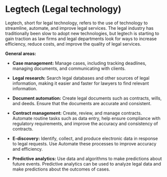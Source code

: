 # Legtech (Legal technology)

Legtech, short for legal technology, refers to the use of technology to streamline, automate, and improve legal services. The legal industry has traditionally been slow to adopt new technologies, but legtech is starting to gain traction as law firms and legal departments look for ways to increase efficiency, reduce costs, and improve the quality of legal services. 

**General areas:**

* **Case management:** Manage cases, including tracking deadlines, managing documents, and communicating with clients.

* **Legal research:** Search legal databases and other sources of legal information, making it easier and faster for lawyers to find relevant information.

* **Document automation:** Create legal documents such as contracts, wills, and deeds. Ensure that the documents are accurate and consistent.

* **Contract management:** Create, review, and manage contracts. Automate routine tasks such as data entry, help ensure compliance with regulatory requirements, and improve the accuracy and consistency of contracts.

* **E-discovery:** Identify, collect, and produce electronic data in response to legal requests. Use Automate these processes to improve accuracy and efficiency.

* **Predictive analytics:** Use data and algorithms to make predictions about future events. Predictive analytics can be used to analyze legal data and make predictions about the outcomes of cases.
